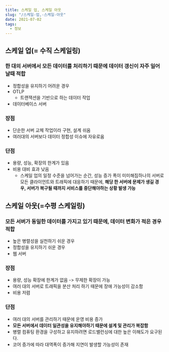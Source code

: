 ```yaml
---
title: 스케일 업, 스케일 아웃
slug: "/스케일-업,-스케일-아웃"
date: 2021-07-02
tags:
  - 정보
---
```


## **스케일 업(= 수직 스케일링)**

### 한 대의 서버에서 모든 데이터를 처리하기 때문에 데이터 갱신이 자주 일어날때 적합

- 정합성을 유지하기 어려운 경우
- OTLP
    - 트랜잭션을 기반으로 하는 데이터 작업
- 데이터베이스 서버

### **장점**

- 단순한 서버 교체 작업이라 구현, 설계 쉬움
- 여러대의 서버보다 데이터 정합성 이슈에 자유로움

### **단점**

- 용량, 성능, 확장의 한계가 있음
- 비용 대비 효과 낮음
    - 스케일 업의 일정 수준을 넘어가는 순간, 성능 증가 폭이 미미해짐하나의 서버로 모든 클라이언트와 트래픽에 대응하기 때문에, **해당 한 서버에 문제가 생길 경우, 서버가 복구될 때까지 서비스를 중단해야하는 상황 발생 가능**

## 스케일 아웃(=수평 스케일링)

### 모든 서버가 동일한 데이터를 가지고 있기 때문에, 데이터 변화가 적은 경우 적합

- 높은 병렬성을 실천하기 쉬운 경우
- 정합성을 유지하기 쉬운 경우
- 웹 서버

### **장점**

- 용량, 성능 확장에 한계가 없음 -> 무제한 확장이 가능
- 여러 대의 서버로 트래픽을 분산 처리 하기 때문에 장애 가능성이 감소함
- 비용 저렴

### **단점**

- 여러 대의 서버를 관리하기 때문에 운영 비용 증가
- **모든 서버에서 데이터 일관성을 유지해야하기 때문에 설계 및 관리가 복잡함**
- 병렬 컴퓨팅 환경을 구성하고 유지하려면 로드밸런싱에 대한 높은 이해도가 요구된다.
- 코어 증가에 따라 대역폭이 증가해 지연이 발생할 가능성이 존재

